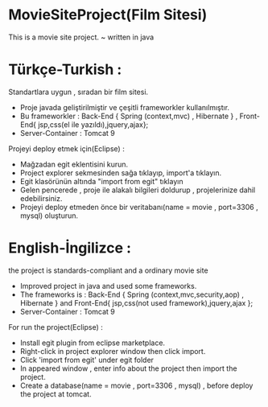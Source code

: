 # MovieSiteProject(Film Sitesi)
This is a movie site project.  ~   written in java

# Türkçe-Turkish : 

Standartlara uygun , sıradan bir film sitesi.

* Proje javada geliştirilmiştir ve çeşitli frameworkler kullanılmıştır.
* Bu frameworkler : Back-End { Spring (context,mvc) , Hibernate } , Front-End{ jsp,css(el ile yazıldı),jquery,ajax};
* Server-Container : Tomcat 9

Projeyi deploy etmek için(Eclipse) : 

* Mağzadan egit eklentisini kurun.
* Project explorer sekmesinden sağa tıklayıp, import'a tıklayın.
* Egit klasörünün altında "import from egit"  tıklayın
* Gelen pencerede , proje ile alakalı bilgileri doldurup , projelerinize dahil edebilirsiniz.
* Projeyi deploy etmeden önce bir veritabanı(name = movie , port=3306 , mysql) oluşturun. 

# English-İngilizce : 

the project is standards-compliant and a ordinary movie site

* Improved project in java and used some frameworks.
* The frameworks is : Back-End { Spring (context,mvc,security,aop) , Hibernate } and Front-End{ jsp,css(not used framework),jquery,ajax };
* Server-Container : Tomcat 9

For run the project(Eclipse) : 

* Install egit plugin from  eclipse marketplace.
* Right-click in project explorer window then click import.
* Click 'import from egit' under egit folder
* In appeared window , enter info about the project then import the project.
* Create a database(name = movie , port=3306 , mysql) , before deploy the project at tomcat.
